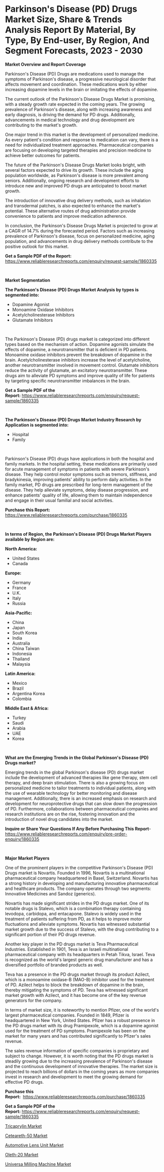 <p><h1>Parkinson's Disease (PD) Drugs Market Size, Share & Trends Analysis Report By Material, By Type, By End-user, By Region, And Segment Forecasts, 2023 - 2030</h1></p><p><strong>Market Overview and Report Coverage</strong></p>
<p><p>Parkinson's Disease (PD) Drugs are medications used to manage the symptoms of Parkinson's disease, a progressive neurological disorder that affects movement and coordination. These medications work by either increasing dopamine levels in the brain or imitating the effects of dopamine.</p><p>The current outlook of the Parkinson's Disease Drugs Market is promising, with a steady growth rate expected in the coming years. The growing prevalence of Parkinson's disease, along with increasing awareness and early diagnosis, is driving the demand for PD drugs. Additionally, advancements in medical technology and drug development are contributing to the market's growth.</p><p>One major trend in this market is the development of personalized medicine. As every patient's condition and response to medication can vary, there is a need for individualized treatment approaches. Pharmaceutical companies are focusing on developing targeted therapies and precision medicine to achieve better outcomes for patients.</p><p>The future of the Parkinson's Disease Drugs Market looks bright, with several factors expected to drive its growth. These include the aging population worldwide, as Parkinson's disease is more prevalent among seniors. Additionally, ongoing research and development efforts to introduce new and improved PD drugs are anticipated to boost market growth.</p><p>The introduction of innovative drug delivery methods, such as inhalation and transdermal patches, is also expected to enhance the market's potential. These alternative routes of drug administration provide convenience to patients and improve medication adherence.</p><p>In conclusion, the Parkinson's Disease Drugs Market is projected to grow at a CAGR of 14.7% during the forecasted period. Factors such as increasing prevalence of Parkinson's disease, focus on personalized medicine, aging population, and advancements in drug delivery methods contribute to the positive outlook for this market.</p></p>
<p><strong>Get a Sample PDF of the Report:</strong> <a href="https://www.reliableresearchreports.com/enquiry/request-sample/1860335">https://www.reliableresearchreports.com/enquiry/request-sample/1860335</a></p>
<p>&nbsp;</p>
<p><strong>Market Segmentation</strong></p>
<p><strong>The Parkinson's Disease (PD) Drugs Market Analysis by types is segmented into:</strong></p>
<p><ul><li>Dopamine Agonist</li><li>Monoamine Oxidase Inhibitors</li><li>Acetylcholinesterase Inhibitors</li><li>Glutamate Inhibitors</li></ul></p>
<p>&nbsp;</p>
<p><p>The Parkinson's Disease (PD) drugs market is categorized into different types based on the mechanism of action. Dopamine agonists simulate the effects of dopamine, a neurotransmitter that is deficient in PD patients. Monoamine oxidase inhibitors prevent the breakdown of dopamine in the brain. Acetylcholinesterase inhibitors increase the level of acetylcholine, another neurotransmitter involved in movement control. Glutamate inhibitors reduce the activity of glutamate, an excitatory neurotransmitter. These drugs aim to alleviate PD symptoms and improve quality of life for patients by targeting specific neurotransmitter imbalances in the brain.</p></p>
<p><strong>Get a Sample PDF of the Report:</strong>&nbsp;<a href="https://www.reliableresearchreports.com/enquiry/request-sample/1860335">https://www.reliableresearchreports.com/enquiry/request-sample/1860335</a></p>
<p>&nbsp;</p>
<p><strong>The Parkinson's Disease (PD) Drugs Market Industry Research by Application is segmented into:</strong></p>
<p><ul><li>Hospital</li><li>Family</li></ul></p>
<p>&nbsp;</p>
<p><p>Parkinson's Disease (PD) drugs have applications in both the hospital and family markets. In the hospital setting, these medications are primarily used for acute management of symptoms in patients with severe Parkinson's disease. They help control motor symptoms such as tremors, stiffness, and bradykinesia, improving patients' ability to perform daily activities. In the family market, PD drugs are prescribed for long-term management of the disease. They help alleviate symptoms, delay disease progression, and enhance patients' quality of life, allowing them to maintain independence and engage in their usual familial and social activities.</p></p>
<p><strong>Purchase this Report:</strong>&nbsp; <a href="https://www.reliableresearchreports.com/purchase/1860335">https://www.reliableresearchreports.com/purchase/1860335</a></p>
<p>&nbsp;</p>
<p><strong>In terms of Region, the Parkinson's Disease (PD) Drugs Market Players available by Region are:</strong></p>
<p>
    <p> <strong> North America: </strong>
        <ul>
            <li>United States</li>
            <li>Canada</li>
        </ul>
        </p> 
    <p> <strong> Europe: </strong>
        <ul>
            <li>Germany</li>
            <li>France</li>
            <li>U.K.</li>
            <li>Italy</li>
            <li>Russia</li>
        </ul>
        </p> 
    <p> <strong> Asia-Pacific: </strong>
        <ul>
            <li>China</li>
            <li>Japan</li>
            <li>South Korea</li>
            <li>India</li>
            <li>Australia</li>
            <li>China Taiwan</li>
            <li>Indonesia</li>
            <li>Thailand</li>
            <li>Malaysia</li>
        </ul>
        </p> 
    <p> <strong> Latin America: </strong>
        <ul>
            <li>Mexico</li>
            <li>Brazil</li>
            <li>Argentina Korea</li>
            <li>Colombia</li>
        </ul>
        </p> 
    <p> <strong> Middle East & Africa: </strong>
        <ul>
            <li>Turkey</li>
            <li>Saudi</li>
            <li>Arabia</li>
            <li>UAE</li>
            <li>Korea</li>
        </ul>
    </p>
    </p>
<p>&nbsp;</p>
<p><strong>What are the Emerging Trends in the Global Parkinson's Disease (PD) Drugs market?</strong></p>
<p><p>Emerging trends in the global Parkinson's disease (PD) drugs market include the development of advanced therapies like gene therapy, stem cell therapy, and deep brain stimulation. There is also a growing focus on personalized medicine to tailor treatments to individual patients, along with the use of wearable technology for better monitoring and disease management. Additionally, there is an increased emphasis on research and development for neuroprotective drugs that can slow down the progression of PD. Furthermore, collaborations between pharmaceutical companies and research institutions are on the rise, fostering innovation and the introduction of novel drug candidates into the market.</p></p>
<p><strong>Inquire or Share Your Questions If Any Before Purchasing This Report</strong>- <a href="https://www.reliableresearchreports.com/enquiry/pre-order-enquiry/1860335">https://www.reliableresearchreports.com/enquiry/pre-order-enquiry/1860335</a></p>
<p>&nbsp;</p>
<p><strong>Major Market Players</strong></p>
<p><p>One of the prominent players in the competitive Parkinson's Disease (PD) Drugs market is Novartis. Founded in 1996, Novartis is a multinational pharmaceutical company headquartered in Basel, Switzerland. Novartis has a strong history in developing and manufacturing innovative pharmaceutical and healthcare products. The company operates through two segments: Innovative Medicines and Sandoz (generics).</p><p>Novartis has made significant strides in the PD drugs market. One of its notable drugs is Stalevo, which is a combination therapy containing levodopa, carbidopa, and entacapone. Stalevo is widely used in the treatment of patients suffering from PD, as it helps to improve motor fluctuations and alleviate symptoms. Novartis has witnessed substantial market growth due to the success of Stalevo, with the drug contributing to a significant portion of their PD drugs revenue.</p><p>Another key player in the PD drugs market is Teva Pharmaceutical Industries. Established in 1901, Teva is an Israeli multinational pharmaceutical company with its headquarters in Petah Tikva, Israel. Teva is recognized as the world's largest generic drug manufacturer and has a diversified portfolio of branded products as well.</p><p>Teva has a presence in the PD drugs market through its product Azilect, which is a monoamine oxidase-B (MAO-B) inhibitor used for the treatment of PD. Azilect helps to block the breakdown of dopamine in the brain, thereby mitigating the symptoms of PD. Teva has witnessed significant market growth with Azilect, and it has become one of the key revenue generators for the company.</p><p>In terms of market size, it is noteworthy to mention Pfizer, one of the world's largest pharmaceutical companies. Founded in 1849, Pfizer is headquartered in New York, United States. Pfizer has a robust presence in the PD drugs market with its drug Pramipexole, which is a dopamine agonist used for the treatment of PD symptoms. Pramipexole has been on the market for many years and has contributed significantly to Pfizer's sales revenue.</p><p>The sales revenue information of specific companies is proprietary and subject to change. However, it is worth noting that the PD drugs market is steadily growing due to the increasing prevalence of Parkinson's disease and the continuous development of innovative therapies. The market size is projected to reach billions of dollars in the coming years as more companies invest in research and development to meet the growing demand for effective PD drugs.</p></p>
<p><strong>Purchase this Report:</strong>&nbsp;&nbsp;<a href="https://www.reliableresearchreports.com/purchase/1860335">https://www.reliableresearchreports.com/purchase/1860335</a></p>
<p></p>
<p><strong>Get a Sample PDF of the Report:</strong>&nbsp;<a href="https://www.reliableresearchreports.com/enquiry/request-sample/1860335">https://www.reliableresearchreports.com/enquiry/request-sample/1860335</a></p>
<p><p><a href="https://www.linkedin.com/pulse/tricaprylin-market-challenges-opportunities-growth-drivers-005oe/">Tricaprylin Market</a></p><p><a href="https://www.linkedin.com/pulse/ceteareth-50-market-size-share-global-analysis-report-2023-uhxke/">Ceteareth-50 Market</a></p><p><a href="https://medium.com/@azadyoi012547/automotive-lens-unit-market-comprehensive-assessment-by-type-application-and-geography-700b6fcdbfcd">Automotive Lens Unit Market</a></p><p><a href="https://www.linkedin.com/pulse/oleth-20-market-challenges-opportunities-growth-drivers-wzvfe/">Oleth-20 Market</a></p><p><a href="https://medium.com/@rfadda741254/universa-milling-machine-market-trends-and-market-analysis-forecasted-for-period-2023-2030-23f9f3026c15">Universa Milling Machine Market</a></p></p>
